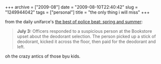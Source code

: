 +++
archive = ["2009-08"]
date = "2009-08-10T22:40:42"
slug = "1249944042"
tags = ["personal"]
title = "the only thing i will miss"
+++

from the daily unifarce's [the best of police beat: spring and summer][1]:

> **July 3:** Officers responded to a suspicious person at the Bookstore
> upset about the deodorant selection. The person picked up a stick of
> deodorant, kicked it across the floor, then paid for the deodorant and
> left.

oh the crazy antics of those byu kids.

[1]: http://universe.byu.edu/node/1338

